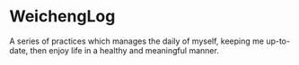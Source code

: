 # WeichengLog
A series of practices which manages the daily of myself, keeping me up-to-date, then enjoy life in a healthy and meaningful manner.
